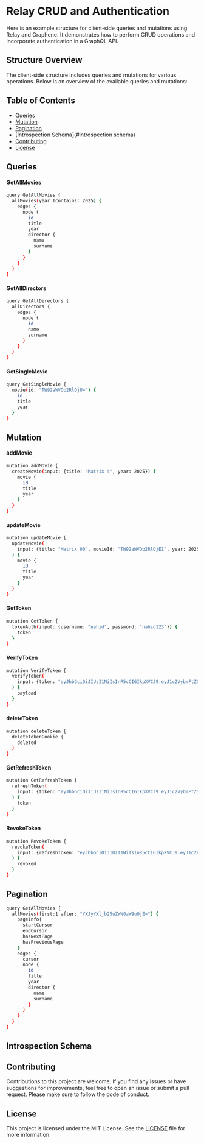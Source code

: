 # Relay CRUD and Authentication

Here is an example structure for client-side queries and mutations using Relay and Graphene. It demonstrates how to perform CRUD operations and incorporate authentication in a GraphQL API.

## Structure Overview

The client-side structure includes queries and mutations for various operations. Below is an overview of the available queries and mutations:

## Table of Contents

- [Queries](#queries)
- [Mutation](#mutations)
- [Pagination](#pagination)
- [Introspection Schema](#introspection schema)
- [Contributing](#contributing)
- [License](#license)

## Queries

#### GetAllMovies
```bash
query GetAllMovies {
  allMovies(year_Icontains: 2025) {
    edges {
      node {
        id
        title
        year
        director {
          name
          surname
        }
      }
    }
  }
}
```

#### GetAllDirectors
```bash
query GetAllDirectors {
  allDirectors {
    edges {
      node {
        id
        name
        surname
      }
    }
  }
}

```

#### GetSingleMovie
```bash
query GetSingleMovie {
  movie(id: "TW92aWVOb2RlOjU=") {
    id
    title
    year
  }
}

```

## Mutation

#### addMovie
```bash
mutation addMovie {
  createMovie(input: {title: "Matrix 4", year: 2025}) {
    movie {
      id
      title
      year
    }
  }
}

```

#### updateMovie
```bash
mutation updateMovie {
  updateMovie(
    input: {title: "Matrix 00", movieId: "TW92aWVOb2RlOjE1", year: 2025}
  ) {
    movie {
      id
      title
      year
    }
  }
}

```

#### GetToken
```bash
mutation GetToken {
  tokenAuth(input: {username: "nahid", password: "nahid123"}) {
    token
  }
}

```

#### VerifyToken
```bash
mutation VerifyToken {
  verifyToken(
    input: {token: "eyJhbGciOiJIUzI1NiIsInR5cCI6IkpXVCJ9.eyJ1c2VybmFtZSI6Im5haGlkIiwiZXhwIjoxNjg1NzMyNzA4LCJvcmlnSWF0IjoxNjg1NzMyNDA4fQ.N34zbPuNfH76PxL20OGI_CoCAOnaMXCwPojrJhJrPdo"}
  ) {
    payload
  }
}

```

#### deleteToken
```bash
mutation deleteToken {
  deleteTokenCookie {
    deleted
  }
}

```
#### GetRefreshToken
```bash
mutation GetRefreshToken {
  refreshToken(
    input: {token: "eyJhbGciOiJIUzI1NiIsInR5cCI6IkpXVCJ9.eyJ1c2VybmFtZSI6Im5haGlkIiwiZXhwIjoxNjg1NzIxNTExLCJvcmlnSWF0IjoxNjg1NzIxMjExfQ.mk5U38LISvvIIyfxt3iU5b5fmcwJKwd_Sy9eNIWQJwA"}
  ) {
    token
  }
}
```

#### RevokeToken
```bash
mutation RevokeToken {
  revokeToken(
    input: {refreshToken: "eyJhbGciOiJIUzI1NiIsInR5cCI6IkpXVCJ9.eyJ1c2VybmFtZSI6Im5haGlkIiwiZXhwIjoxNjg1NzIxNTg0LCJvcmlnSWF0IjoxNjg1NzIxMjExfQ.C59fXcdq7X2ojcS79NJRruNAXa4lnXcqWO8k5zFUnPE"}
  ) {
    revoked
  }
}

```

## Pagination

```bash
query GetAllMovies {
  allMovies(first:1 after: "YXJyYXljb25uZWN0aW9uOjE=") {
    pageInfo{
      startCursor
      endCursor
      hasNextPage
      hasPreviousPage
    }
    edges {
      cursor
      node {
        id
        title
        year
        director {
          name
          surname
        }
      }
    }
  }
}

```

## Introspection Schema

## Contributing

Contributions to this project are welcome. If you find any issues or have suggestions for improvements, feel free to open an issue or submit a pull request. Please make sure to follow the code of conduct.

## License

This project is licensed under the MIT License. See the [LICENSE](LICENSE) file for more information.
